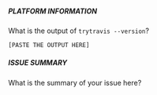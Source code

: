 <!--- Please be sure to fill out all fields so I can help you the best I can! :) -->

##### PLATFORM INFORMATION

What is the output of `trytravis --version`?

```bash
[PASTE THE OUTPUT HERE]
```

##### ISSUE SUMMARY

What is the summary of your issue here?

<!---
Explain with as much detail as you can for instance
including things you tried or what you expected
to happen versus what actually happened.
-->
